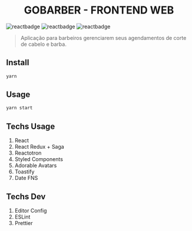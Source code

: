 <h1 align="center">GOBARBER - FRONTEND WEB</h1>

![reactbadge](https://img.shields.io/badge/16.9.0-React-blue?style=flat-square&logo=react)
![reactbadge](https://img.shields.io/badge/1.38.0-version-orange?style=flat-square&logo=visual-studio-code)
![reactbadge](https://img.shields.io/badge/1.17.3-version-red?style=flat-square&logo=yarn)

> Aplicação para barbeiros gerenciarem seus agendamentos de corte de cabelo e barba.

## Install

```sh
yarn
```

## Usage

```sh
yarn start
```

## Techs Usage

1. React
2. React Redux + Saga
3. Reactotron
4. Styled Components
5. Adorable Avatars
6. Toastify
7. Date FNS

## Techs Dev
1. Editor Config
2. ESLint
3. Prettier
